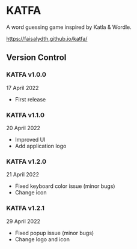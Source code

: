 # KATFA

A word guessing game inspired by Katla & Wordle.

https://faisalydth.github.io/katfa/

## Version Control

### KATFA v1.0.0

17 April 2022
- First release

### KATFA v1.1.0

20 April 2022
- Improved UI
- Add application logo

### KATFA v1.2.0

21 April 2022
- Fixed keyboard color issue (minor bugs)
- Change icon

### KATFA v1.2.1

29 April 2022
- Fixed popup issue (minor bugs)
- Change logo and icon